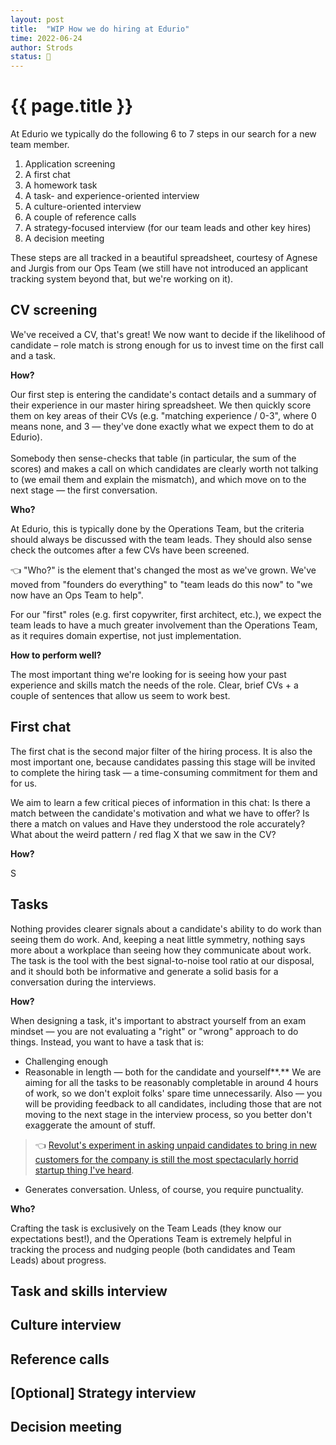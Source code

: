 ```yaml
---
layout: post
title:  "WIP How we do hiring at Edurio"
time: 2022-06-24
author: Strods
status: 🌱
---
```

# {{ page.title }}


At Edurio we typically do the following 6 to 7 steps in our search for a new team member.

1. Application screening
2.  A first chat
3.  A homework task
4.  A task- and experience-oriented interview
5.  A culture-oriented interview
6.  A couple of reference calls
7.  A strategy-focused interview (for our team leads and other key hires)
8.  A decision meeting

These steps are all tracked in a beautiful spreadsheet, courtesy of Agnese and Jurgis from our Ops Team (we still have not introduced an applicant tracking system beyond that, but we're working on it).

## CV screening

We've received a CV, that's great! We now want to decide if the likelihood of candidate – role match is strong enough for us to invest time on the first call and a task.

**How?**

<aside>Our first step is entering the candidate's contact details and a summary of their experience in our master hiring spreadsheet. We then quickly score them on key areas of their CVs (e.g. "matching experience / 0-3", where 0 means none, and 3 — they've done exactly what we expect them to do at Edurio).<br><br>
Somebody then sense-checks that table (in particular, the sum of the scores) and makes a call on which candidates are clearly worth not talking to (we email them and explain the mismatch), and which move on to the next stage — the first conversation.</aside>

**Who?**

At Edurio, this is typically done by the Operations Team, but the criteria should always be discussed with the team leads. They should also sense check the outcomes after a few CVs have been screened.

<aside> 👈 "Who?" is the element that's changed the most as we've grown. We've moved from "founders do everything" to "team leads do this now" to "we now have an Ops Team to help".

</aside>

For our "first" roles (e.g. first copywriter, first architect, etc.), we expect the team leads to have a much greater involvement than the Operations Team, as it requires domain expertise, not just implementation.

**How to perform well?**

The most important thing we're looking for is seeing how your past experience and skills match the needs of the role. Clear, brief CVs + a couple of sentences that allow us seem to work best.

## First chat

The first chat is the second major filter of the hiring process. It is also the most important one, because candidates passing this stage will be invited to complete the hiring task — a time-consuming commitment for them and for us.

We aim to learn a few critical pieces of information in this chat: Is there a match between the candidate's motivation and what we have to offer? Is there a match on values and Have they understood the role accurately? What about the weird pattern / red flag X that we saw in the CV?

**How?**

S

## Tasks

Nothing provides clearer signals about a candidate's ability to do work than seeing them do work. And, keeping a neat little symmetry, nothing says more about a workplace than seeing how they communicate about work. The task is the tool with the best signal-to-noise tool ratio at our disposal, and it should both be informative and generate a solid basis for a conversation during the interviews.

**How?**

When designing a task, it's important to abstract yourself from an exam mindset — you are not evaluating a "right" or "wrong" approach to do things. Instead, you want to have a task that is:

-   Challenging enough
-   Reasonable in length — both for the candidate and yourself**.** We are aiming for all the tasks to be reasonably completable in around 4 hours of work, so we don't exploit folks' spare time unnecessarily. Also — you will be providing feedback to all candidates, including those that are not moving to the next stage in the interview process, so you better don't exaggerate the amount of stuff.

> 👈 [Revolut's experiment in asking unpaid candidates to bring in new customers for the company is still the most spectacularly horrid startup thing I've heard](https://www.wired.co.uk/article/revolut-trade-unions-labour-fintech-politics-storonsky).

-   Generates conversation. Unless, of course, you require punctuality.

**Who?**

Crafting the task is exclusively on the Team Leads (they know our expectations best!), and the Operations Team is extremely helpful in tracking the process and nudging people (both candidates and Team Leads) about progress.

## Task and skills interview

## Culture interview

## Reference calls

## [Optional] Strategy interview

## Decision meeting
